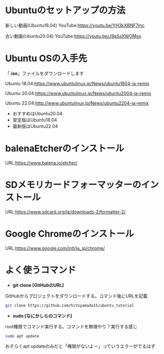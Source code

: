 # Ubuntuのセットアップの方法
新しい動画(Ubuntu18.04)
YouTube:https://youtu.be/YH3kXBNF7mc

古い動画(Ubuntu20.04)
YouTube:https://youtu.be/J9aSsXWOMss

# Ubuntu OSの入手先
「**.iso**」ファイルをダウンロードします

Ubuntu 18.04:https://www.ubuntulinux.jp/News/ubuntu1804-ja-remix

Ubuntu 20.04:https://www.ubuntulinux.jp/News/ubuntu2004-ja-remix

Ubuntu 22.04:http://www.ubuntulinux.jp/News/ubuntu2204-ja-remix

* おすすめはUbuntu20.04
* 安定版はUbuntu18.04
* 最新版はUbuntu22.04

# balenaEtcherのインストール
URL:https://www.balena.io/etcher/

# SDメモリカードフォーマッターのインストール
URL:https://www.sdcard.org/ja/downloads-2/formatter-2/

# Google Chromeのインストール
URL:https://www.google.com/intl/ja_jp/chrome/

# よく使うコマンド
* **git clone [GitHubのURL]**

GitHubからプロジェクトをダウンロードする。コマンド後にURLを記載
```bash
git clone https://github.com/hitoyamada15/ubuntu_tutorial
```

* **sudo [なにかしらのコマンド]**

root権限でコマンド実行する。コマンドを無理やり？実行する感じ
```bash
sudo apt update
```
おそらくapt updateのみだと「権限がないよー」っていうエラーがでるはず
